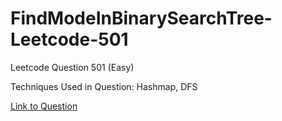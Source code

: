 # FindModeInBinarySearchTree-Leetcode-501

Leetcode Question 501 (Easy)

Techniques Used in Question:
Hashmap, DFS

[Link to Question](https://leetcode.com/problems/find-mode-in-binary-search-tree/)
